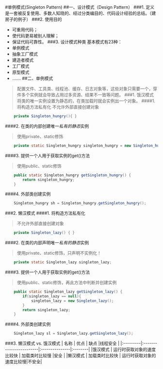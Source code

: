 #单例模式(Singleton Pattern)
##一、设计模式（Design Pattern）
###1. 定义
是一套被反复使用、多数人知晓的、经过分类编目的、代码设计经验的总结。（建房子的例子）
###2. 使用目的
- 可重用代码；
- 使代码更易被别人理解；
- 保证代码可靠性。
###3. 设计模式种类
基本模式有23种：
- 单例模式
- 抽象工厂模式
- 建造者模式
- 工厂模式
- 原型模式
- .......
##二、单例模式
> 配置文件、工具类、线程池、缓存、日志对象等，这些对象只需要一个，穿件多个实例就会导致占用过多资源、结果不一致等问题。
###1. 饿汉模式
> 将类的唯一实例设置为静态的，在类加载时就会实例出一个对象。
####1. 将构造方法私有化
> 不允许外部直接创建对象
``` java
	private Singleton_hungry(){	}
```
####2. 在类的内部创建唯一*私有的静态*实例
> 使用private、static修饰
``` java
	private static Singleton_hungry singleton_hungry = new Singleton_hungry();
```
####3. 提供一个人用于获取实例的get()方法
> 使用public、static修饰
``` java
	public static Singleton_hungry getSingleton_hungry() {
		return singleton_hungry;
	}
```
####4. 外部类创建实例
``` java
	Singleton_hungry sh = Singleton_hungry.getSingleton_hungry();
```

###2. 懒汉模式
####1. 将构造方法私有化
>不允许外部直接创建对象
``` java
	private Singleton_lazy() { }
```
####2. 在类的内部声明唯一*私有的静态*实例
> 使用private、static修饰，只声明不实例化！
``` java
	private static Singleton_lazy singleton_lazy;
```
####3. 提供一个人用于获取实例的get()方法
> 使用public、static修饰，再此方法中判断并创建实例
``` java
	public static Singleton_lazy getSingleton_lazy() {
		if(singleton_lazy == null){
			singleton_lazy = new Singleton_lazy();
		}
		return singleton_lazy;
	}
```
####4. 外部类创建实例
``` java
	Singleton_lazy sl = Singleton_lazy.getSingleton_lazy();
```

###3. 懒汉模式 vs. 饿汉模式
| 名称     | 优点                     |  缺点           |线程安全  |
|:---------|:------------------------|:---------------|:--------|
|饿汉模式   | 运行时获取对象的速度比较快  | 加载类时比较慢    |安全     |
|懒汉模式   | 加载类时比较快            | 运行时获取对象的速度比较慢|不安全|
